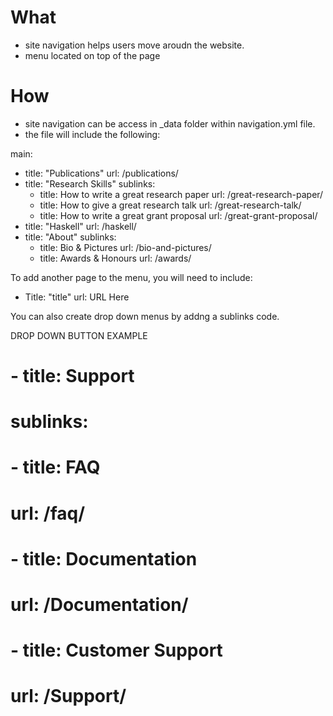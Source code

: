 # What

- site navigation helps users move aroudn the website. 
- menu located on top of the page

# How

- site navigation  can be access in _data folder within navigation.yml file.
- the file will include the following:

main:
  - title: "Publications"
    url: /publications/
  - title: "Research Skills"
    sublinks:
      - title: How to write a great research paper
        url: /great-research-paper/
      - title: How to give a great research talk
        url: /great-research-talk/
      - title: How to write a great grant proposal
        url: /great-grant-proposal/
  - title: "Haskell"
    url: /haskell/
  - title: "About"
    sublinks:
      - title: Bio & Pictures
        url: /bio-and-pictures/
      - title: Awards & Honours
        url: /awards/


To add another page to the menu, you will need to include:
- Title: "title"
    url: URL Here

You can also create drop down menus by addng a sublinks code.

DROP DOWN BUTTON EXAMPLE
  # - title: Support
  #   sublinks:
  #     - title: FAQ
  #       url: /faq/
  #     - title: Documentation
  #       url: /Documentation/
  #     - title: Customer Support
  #       url: /Support/